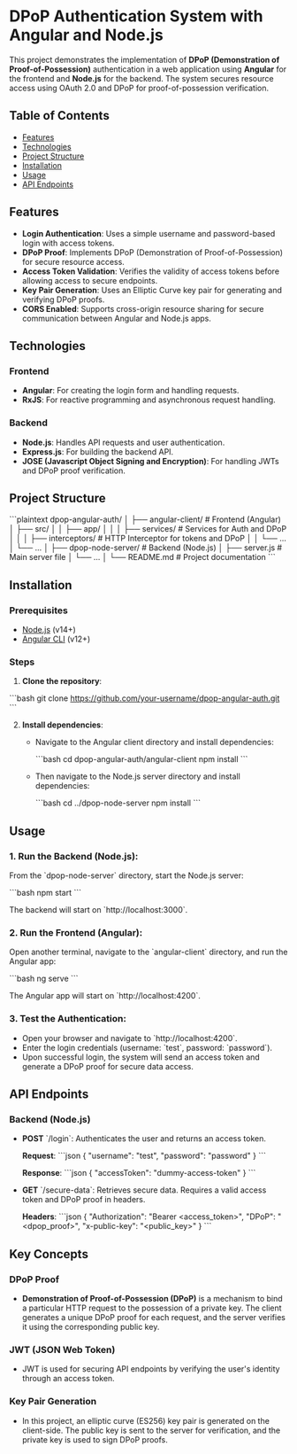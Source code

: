 
# DPoP Authentication System with Angular and Node.js

This project demonstrates the implementation of **DPoP (Demonstration of Proof-of-Possession)** authentication in a web application using **Angular** for the frontend and **Node.js** for the backend. The system secures resource access using OAuth 2.0 and DPoP for proof-of-possession verification.

## Table of Contents
- [Features](#features)
- [Technologies](#technologies)
- [Project Structure](#project-structure)
- [Installation](#installation)
- [Usage](#usage)
- [API Endpoints](#api-endpoints)

## Features

- **Login Authentication**: Uses a simple username and password-based login with access tokens.
- **DPoP Proof**: Implements DPoP (Demonstration of Proof-of-Possession) for secure resource access.
- **Access Token Validation**: Verifies the validity of access tokens before allowing access to secure endpoints.
- **Key Pair Generation**: Uses an Elliptic Curve key pair for generating and verifying DPoP proofs.
- **CORS Enabled**: Supports cross-origin resource sharing for secure communication between Angular and Node.js apps.

## Technologies

### Frontend
- **Angular**: For creating the login form and handling requests.
- **RxJS**: For reactive programming and asynchronous request handling.

### Backend
- **Node.js**: Handles API requests and user authentication.
- **Express.js**: For building the backend API.
- **JOSE (Javascript Object Signing and Encryption)**: For handling JWTs and DPoP proof verification.

## Project Structure

\`\`\`plaintext
dpop-angular-auth/
│
├── angular-client/                   # Frontend (Angular)
│   ├── src/
│   │   ├── app/
│   │   │   ├── services/             # Services for Auth and DPoP
│   │   │   ├── interceptors/         # HTTP Interceptor for tokens and DPoP
│   │   └── ...
│   └── ...
│
├── dpop-node-server/                 # Backend (Node.js)
│   ├── server.js                     # Main server file
│   └── ...
│
└── README.md                         # Project documentation
\`\`\`

## Installation

### Prerequisites

- [Node.js](https://nodejs.org/) (v14+)
- [Angular CLI](https://angular.io/guide/setup-local) (v12+)

### Steps

1. **Clone the repository**:

\`\`\`bash
git clone https://github.com/your-username/dpop-angular-auth.git
\`\`\`

2. **Install dependencies**:

   - Navigate to the Angular client directory and install dependencies:

     \`\`\`bash
     cd dpop-angular-auth/angular-client
     npm install
     \`\`\`

   - Then navigate to the Node.js server directory and install dependencies:

     \`\`\`bash
     cd ../dpop-node-server
     npm install
     \`\`\`

## Usage

### 1. **Run the Backend (Node.js)**:

From the \`dpop-node-server\` directory, start the Node.js server:

\`\`\`bash
npm start
\`\`\`

The backend will start on \`http://localhost:3000\`.

### 2. **Run the Frontend (Angular)**:

Open another terminal, navigate to the \`angular-client\` directory, and run the Angular app:

\`\`\`bash
ng serve
\`\`\`

The Angular app will start on \`http://localhost:4200\`.

### 3. **Test the Authentication**:

- Open your browser and navigate to \`http://localhost:4200\`.
- Enter the login credentials (username: \`test\`, password: \`password\`).
- Upon successful login, the system will send an access token and generate a DPoP proof for secure data access.

## API Endpoints

### Backend (Node.js)

- **POST** \`/login\`: Authenticates the user and returns an access token.
  
  **Request**:
  \`\`\`json
  {
    "username": "test",
    "password": "password"
  }
  \`\`\`

  **Response**:
  \`\`\`json
  {
    "accessToken": "dummy-access-token"
  }
  \`\`\`

- **GET** \`/secure-data\`: Retrieves secure data. Requires a valid access token and DPoP proof in headers.

  **Headers**:
  \`\`\`json
  {
    "Authorization": "Bearer <access_token>",
    "DPoP": "<dpop_proof>",
    "x-public-key": "<public_key>"
  }
  \`\`\`

## Key Concepts

### DPoP Proof
- **Demonstration of Proof-of-Possession (DPoP)** is a mechanism to bind a particular HTTP request to the possession of a private key. The client generates a unique DPoP proof for each request, and the server verifies it using the corresponding public key.

### JWT (JSON Web Token)
- JWT is used for securing API endpoints by verifying the user's identity through an access token.

### Key Pair Generation
- In this project, an elliptic curve (ES256) key pair is generated on the client-side. The public key is sent to the server for verification, and the private key is used to sign DPoP proofs.

